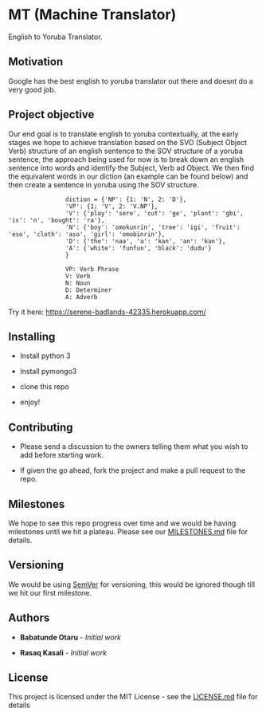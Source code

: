 # MT (Machine Translator)

English to Yoruba Translator.

## Motivation

Google has the best english to yoruba translator out there and doesnt do a very good job.

## Project objective

Our end goal is to translate english to yoruba contextually, at the early stages we hope to achieve translation based on the SVO (Subject Object Verb) structure of an english sentence to the SOV structure of a yoruba sentence, the approach being used for now is to break down an english sentence into words and identify the Subject,  Verb ad Object. We then find the equivalent words in our diction (an example can be found below) and then create a sentence in yoruba using the SOV structure.

```
                diction = {'NP': {1: 'N', 2: 'D'},		
                'VP': {1: 'V', 2: 'V.NP'},		
                'V': {'play': 'sere', 'cut': 'ge', 'plant': 'gbi', 'is': 'n', 'bought': 'ra'},		
                'N': {'boy': 'omokunrin', 'tree': 'igi', 'fruit': 'eso', 'cloth': 'aso', 'girl': 'omobinrin'},		
                'D': {'the': 'naa', 'a': 'kan', 'an': 'kan'},		
                'A': {'white': 'funfun', 'black': 'dudu'}		
                } 
                
                VP: Verb Phrase
                V: Verb
                N: Noun
                D: Determiner
                A: Adverb
 ```
Try it here: https://serene-badlands-42335.herokuapp.com/

## Installing

- Install python 3

- Install pymongo3

- clone this repo

- enjoy!

## Contributing

- Please send a discussion to the owners telling them what you wish to add before starting work.

- If given the go ahead, fork the project and make a pull request to the repo.

## Milestones

We hope to see this repo progress over time and we would be having milestones until we hit a plateau. Please see our [MILESTONES.md](https://github.com/otaruMendez/MT/blob/master/MILESTONES.md) file for details.

## Versioning

We would be using [SemVer](http://semver.org/) for versioning, this would be ignored though till we hit our first milestone.

## Authors

* **Babatunde Otaru** - *Initial work*

* **Rasaq Kasali** - *Initial work*

## License

This project is licensed under the MIT License - see the [LICENSE.md](https://github.com/otaruMendez/MT/blob/master/LICENSE.md) file for details


